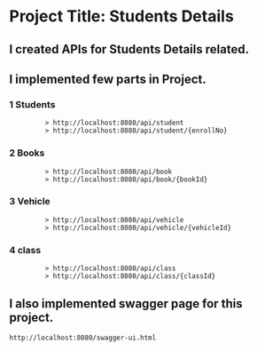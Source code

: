 # Project Title: Students Details

## I created APIs for Students Details related.

## I implemented few parts in Project.
 ### 1 Students
	         > http://localhost:8080/api/student
	         > http://localhost:8080/api/student/{enrollNo}
 ### 2 Books  
	         > http://localhost:8080/api/book
	         > http://localhost:8080/api/book/{bookId}
 ### 3 Vehicle
	         > http://localhost:8080/api/vehicle
	         > http://localhost:8080/api/vehicle/{vehicleId}
 ### 4 class
	         > http://localhost:8080/api/class
	         > http://localhost:8080/api/class/{classId}
		
## I also implemented swagger page for this project.
	http://localhost:8080/swagger-ui.html
